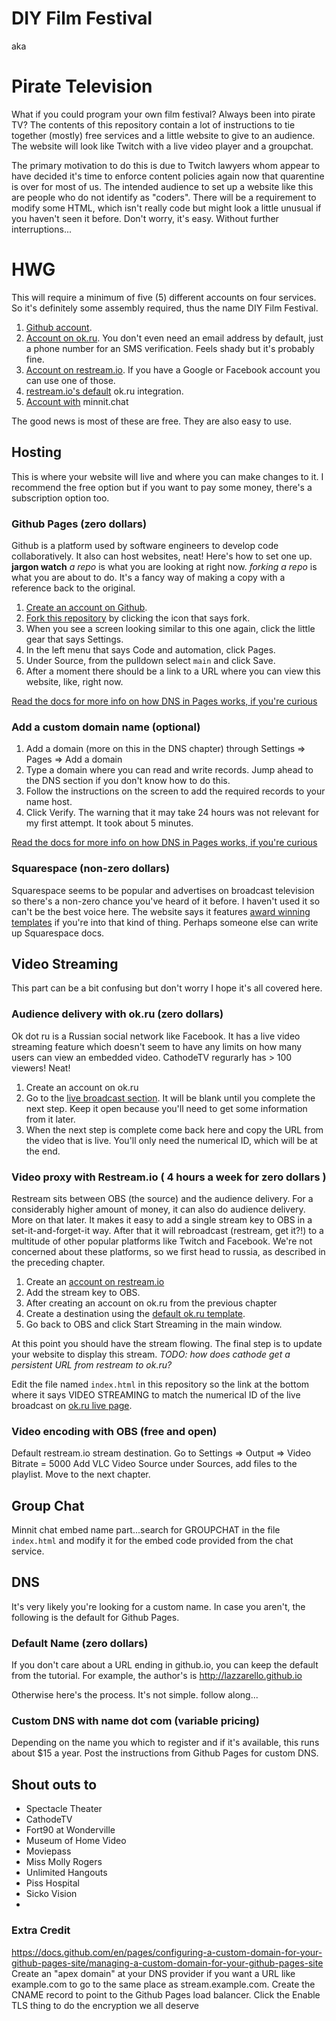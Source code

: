 # DIY Film Festival

aka

# Pirate Television

What if you could program your own film festival? Always been into pirate TV? The contents of this repository contain a lot of instructions to tie together (mostly) free services and a little website to give to an audience. The website will look like Twitch with a live video player and a groupchat.

The primary motivation to do this is due to Twitch lawyers whom appear to have decided it's time to enforce content policies again now that quarentine is over for most of us. The intended audience to set up a website like this are people who do not identify as "coders". There will be a requirement to modify some HTML, which isn't really code but might look a little unusual if you haven't seen it before. Don't worry, it's easy. Without further interruptions...

# HWG
 
This will require a minimum of five (5) different accounts on four services. So it's definitely some assembly required, thus the name DIY Film Festival.

1. [Github account](https://github.com/signup?ref_cta=Sign+up&ref_loc=header+logged+out&ref_page=%2F&source=header-home).
2. [Account on ok.ru](https://ok.ru/dk?st.cmd=anonymRegistrationEnterPhone). You don't even need an email address by default, just a phone number for an SMS verification. Feels shady but it's probably fine. 
3. [Account on restream.io](https://restream.io/signup). If you have a Google or Facebook account you can use one of those.
4. [restream.io's default](https://support.restream.io/en/articles/834809-connect-ok-ru-to-restream) ok.ru integration.
5. [Account with](https://minnit.chat/register?threesteps) minnit.chat

The good news is most of these are free. They are also easy to use.

## Hosting

This is where your website will live and where you can make changes to it. I recommend the free option but if you want to pay some money, there's a subscription option too.

### Github Pages (zero dollars)

Github is a platform used by software engineers to develop code collaboratively. It also can host websites, neat! Here's how to set one up. **jargon watch** *a repo* is what you are looking at right now. *forking a repo* is what you are about to do. It's a fancy way of making a copy with a reference back to the original.

1. [Create an account on Github](https://github.com/signup?ref_cta=Sign+up&ref_loc=header+logged+out&ref_page=%2F&source=header-home).
2. [Fork this repository](https://github.com/lazzarello/diy-film-festival/fork) by clicking the icon that says fork.
3. When you see a screen looking similar to this one again, click the little gear that says Settings.
5. In the left menu that says Code and automation, click Pages.
6. Under Source, from the pulldown select `main` and click Save.
7. After a moment there should be a link to a URL where you can view this website, like, right now.

[Read the docs for more info on how DNS in Pages works, if you're curious](https://docs.github.com/en/pages/quickstart)

### Add a custom domain name (optional)

1. Add a domain (more on this in the DNS chapter) through Settings => Pages => Add a domain
2. Type a domain where you can read and write records. Jump ahead to the DNS section if you don't know how to do this.
3. Follow the instructions on the screen to add the required records to your name host.
4. Click Verify. The warning that it may take 24 hours was not relevant for my first attempt. It took about 5 minutes.
 
[Read the docs for more info on how DNS in Pages works, if you're curious](https://docs.github.com/en/pages/configuring-a-custom-domain-for-your-github-pages-site/about-custom-domains-and-github-pages)

### Squarespace (non-zero dollars)

Squarespace seems to be popular and advertises on broadcast television so there's a non-zero chance you've heard of it before. I haven't used it so can't be the best voice here. The website says it features [award winning templates](https://www.squarespace.com/websites/designer-templates) if you're into that kind of thing. Perhaps someone else can write up Squarespace docs.

## Video Streaming

This part can be a bit confusing but don't worry I hope it's all covered here.

### Audience delivery with ok.ru (zero dollars)

Ok dot ru is a Russian social network like Facebook. It has a live video streaming feature which doesn't seem to have any limits on how many users can view an embedded video. CathodeTV regurarly has > 100 viewers! Neat!

1. Create an account on ok.ru
2. Go to the [live broadcast section](https://ok.ru/video/myLives). It will be blank until you complete the next step. Keep it open because you'll need to get some information from it later.
3. When the next step is complete come back here and copy the URL from the video that is live. You'll only need the numerical ID, which will be at the end.
 
### Video proxy with Restream.io ( 4 hours a week for zero dollars )

Restream sits between OBS (the source) and the audience delivery. For a considerably higher amount of money, it can also do audience delivery. More on that later. It makes it easy to add a single stream key to OBS in a set-it-and-forget-it way. After that it will rebroadcast (restream, get it?!) to a multitude of other popular platforms like Twitch and Facebook. We're not concerned about these platforms, so we first head to russia, as described in the preceding chapter.

1. Create an [account on restream.io](https://restream.io/signup)
2. Add the stream key to OBS.
3. After creating an account on ok.ru from the previous chapter
4. Create a destination using the [default ok.ru template](https://support.restream.io/en/articles/834809-connect-ok-ru-to-restream).
5. Go back to OBS and click Start Streaming in the main window.

At this point you should have the stream flowing. The final step is to update your website to display this stream. *TODO: how does cathode get a persistent URL from restream to ok.ru?*

Edit the file named `index.html` in this repository so the link at the bottom where it says VIDEO STREAMING to match the numerical ID of the live broadcast on [ok.ru live page](https://ok.ru/video/myLives).

### Video encoding with OBS (free and open)

Default restream.io stream destination. Go to Settings => Output => Video Bitrate = 5000
Add VLC Video Source under Sources, add files to the playlist.
Move to the next chapter.

## Group Chat

Minnit chat embed name part...search for GROUPCHAT in the file `index.html` and modify it for the embed code provided from the chat service.

## DNS

It's very likely you're looking for a custom name. In case you aren't, the following is the default for Github Pages.

### Default Name (zero dollars)

If you don't care about a URL ending in github.io, you can keep the default from the tutorial. For example, the author's is http://lazzarello.github.io

Otherwise here's the process. It's not simple. follow along...

### Custom DNS with name dot com (variable pricing)

Depending on the name you which to register and if it's available, this runs about $15 a year.
Post the instructions from Github Pages for custom DNS.

## Shout outs to

* Spectacle Theater
* CathodeTV
* Fort90 at Wonderville
* Museum of Home Video
* Moviepass
* Miss Molly Rogers
* Unlimited Hangouts
* Piss Hospital
* Sicko Vision
* 
### Extra Credit

https://docs.github.com/en/pages/configuring-a-custom-domain-for-your-github-pages-site/managing-a-custom-domain-for-your-github-pages-site
Create an "apex domain" at your DNS provider if you want a URL like example.com to go to the same place as stream.example.com.
Create the CNAME record to point to the Github Pages load balancer.
Click the Enable TLS thing to do the encryption we all deserve
